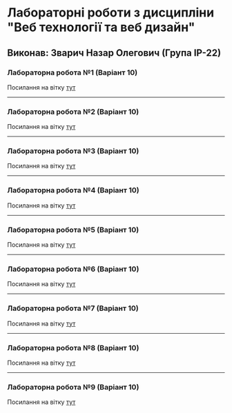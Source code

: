 # Лабораторні роботи з дисципліни "Веб технології та веб дизайн"

## Виконав: Зварич Назар Олегович (Група ІР-22)

### Лабораторна робота №1 (Варіант 10)
Посилання на вітку [тут](https://github.com/Bandura2/Web_labs/tree/lab1)

***
### Лабораторна робота №2 (Варіант 10)
Посилання на вітку [тут](https://github.com/Bandura2/Web_labs/tree/lab2)

***
### Лабораторна робота №3 (Варіант 10)
Посилання на вітку [тут](https://github.com/Bandura2/Web_labs/tree/lab3)

***
### Лабораторна робота №4 (Варіант 10)
Посилання на вітку [тут](https://github.com/Bandura2/Web_labs/tree/lab4)

***
### Лабораторна робота №5 (Варіант 10)
Посилання на вітку [тут](https://github.com/Bandura2/Web_labs/tree/lab5)

***
### Лабораторна робота №6 (Варіант 10)
Посилання на вітку [тут](https://github.com/Bandura2/Web_labs/tree/lab6)

***
### Лабораторна робота №7 (Варіант 10)
Посилання на вітку [тут](https://github.com/Bandura2/Web_labs/tree/lab7_and_8)

***
### Лабораторна робота №8 (Варіант 10)
Посилання на вітку [тут](https://github.com/Bandura2/Web_labs/tree/lab7_and_8)

***
### Лабораторна робота №9 (Варіант 10)
Посилання на вітку [тут](https://github.com/Bandura2/Web_labs/tree/lab9)
